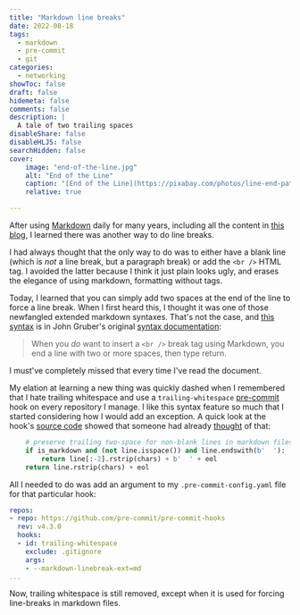 ```yaml
---
title: "Markdown line breaks"
date: 2022-08-18
tags:
  - markdown
  - pre-commit
  - git
categories:
  - networking
showToc: false
draft: false
hidemeta: false
comments: false
description: |
  A tale of two trailing spaces
disableShare: false
disableHLJS: false
searchHidden: false
cover:
    image: "end-of-the-line.jpg"
    alt: "End of the Line"
    caption: "[End of the Line](https://pixabay.com/photos/line-end-path-train-railway-rails-4199271/) by [ivabalk](https://pixabay.com/users/ivabalk-782511/) licensed under [CC0](https://creativecommons.org/publicdomain/zero/1.0/legalcode)"
    relative: true

---
```


After using [Markdown][markdown] daily for many years, including all the
content in [this blog][blog], I learned there was another way to do line
breaks.

I had always thought that the only way to do was to either have a blank
line (which is *not* a line break, but a paragraph break) or add the
`<br />` HTML tag.  I avoided the latter because I think it just plain
looks ugly, and erases the elegance of using markdown, formatting
without tags.

Today, I learned that you can simply add two spaces at the end of the
line to force a line break.  When I first heard this, I thought it was
one of those newfangled extended markdown syntaxes.  That's not the
case, and [this syntax][line-break] is in John Gruber's original [syntax
documentation][syntax]:

> When you *do* want to insert a `<br />` break tag using Markdown, you
> end a line with two or more spaces, then type return.

I must've completely missed that every time I've read the document.

My elation at learning a new thing was quickly dashed when I remembered
that I hate trailing whitespace and use a `trailing-whitespace`
[pre-commit][pre-commit] hook on every repository I manage.  I like this
syntax feature so much that I started considering how I would add an
exception.  A quick look at the hook's [source code][exception] showed
that someone had already [thought][pr] of that:

```python
    # preserve trailing two-space for non-blank lines in markdown files
    if is_markdown and (not line.isspace()) and line.endswith(b'  '):
        return line[:-2].rstrip(chars) + b'  ' + eol
    return line.rstrip(chars) + eol
```

All I needed to do was add an argument to my `.pre-commit-config.yaml` file
for that particular hook:

```yaml
repos:
- repo: https://github.com/pre-commit/pre-commit-hooks
  rev: v4.3.0
  hooks:
  - id: trailing-whitespace
    exclude: .gitignore
    args:
    - --markdown-linebreak-ext=md
...
```

Now, trailing whitespace is still removed, except when it is used for forcing
line-breaks in markdown files.

[blog]: https://www.oasys.net/
[markdown]: https://daringfireball.net/projects/markdown/
[line-break]: https://daringfireball.net/projects/markdown/syntax#p
[syntax]: https://daringfireball.net/projects/markdown/syntax
[pre-commit]: https://pre-commit.com/
[exception]: https://github.com/pre-commit/pre-commit-hooks/blob/v4.3.0/pre_commit_hooks/trailing_whitespace_fixer.py#L38..L40
[pr]: https://github.com/pre-commit/pre-commit-hooks/pull/58
